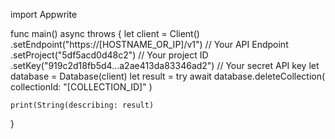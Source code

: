 import Appwrite

func main() async throws {
    let client = Client()
      .setEndpoint("https://[HOSTNAME_OR_IP]/v1") // Your API Endpoint
      .setProject("5df5acd0d48c2") // Your project ID
      .setKey("919c2d18fb5d4...a2ae413da83346ad2") // Your secret API key
    let database = Database(client)
    let result = try await database.deleteCollection(
        collectionId: "[COLLECTION_ID]"
    )

    print(String(describing: result)
}

